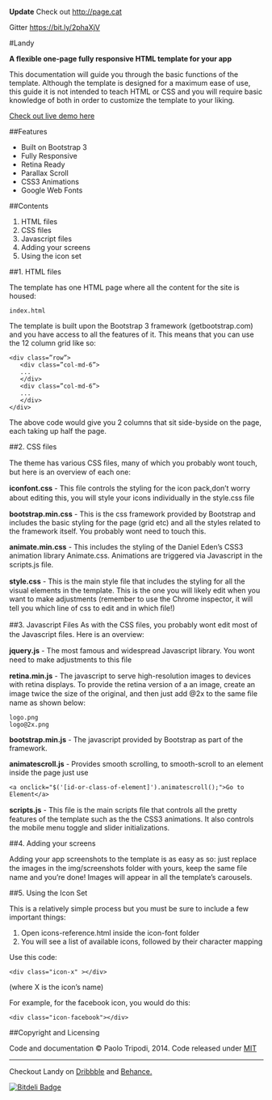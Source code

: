 **Update**
Check out http://page.cat

Gitter https://bit.ly/2phaXjV

#Landy

**A flexible one-page fully responsive HTML template for your app**

This documentation will guide you through the basic functions of the template. Although the template is designed for a maximum ease of use, this guide it is not intended to teach HTML or CSS and you will require basic knowledge of both in order to customize the template to your liking.

<a href="http://landy.paolotripodi.com" target="blank" alt="landy-demo">Check out live demo here</a>

##Features

- Built on Bootstrap 3
- Fully Responsive
- Retina Ready
- Parallax Scroll
- CSS3 Animations
- Google Web Fonts

##Contents
1. HTML files
2. CSS files
3. Javascript files
4. Adding your screens
5. Using the icon set

##1. HTML files

The template has one HTML page where all the content for the site is housed:

```
index.html
```
The template is built upon the Bootstrap 3 framework (getbootstrap.com) and you have access to all the features of it. This means that you can use the 12 column grid like so:

```
<div class=”row”>
   <div class=”col-md-6”>
   ...
   </div>
   <div class=”col-md-6”>
   ...
   </div> 
</div>
```

The above code would give you 2 columns that sit side-byside on the page, each taking up half the page.

##2. CSS files

The theme has various CSS ﬁles, many of which you probably wont touch, but here is an overview of each one:

**iconfont.css** - This ﬁle controls the styling for the icon pack,donʼt worry about editing this, you will style your icons individually in the style.css ﬁle

**bootstrap.min.css** - This is the css framework provided by Bootstrap and includes the basic styling for the page (grid etc) and all the styles related to the framework itself. You probably wont need to touch this.

**animate.min.css** - This includes the styling of the Daniel Edenʼs CSS3 
animation library Animate.css. Animations are triggered via Javascript in the 
scripts.js ﬁle.

**style.css** - This is the main style ﬁle that includes the styling for all the visual 
elements in the template. This is the one you will likely edit when you want to 
make adjustments (remember to use the Chrome inspector, it will tell you 
which line of css to edit and in which ﬁle!)

##3. Javascript Files
As with the CSS ﬁles, you probably wont edit most of the Javascript ﬁles. Here is an overview:

**jquery.js** - The most famous and widespread Javascript library. You wont need to make adjustments to this ﬁle

**retina.min.js** - The javascript to serve high-resolution images to devices with retina displays. To provide the retina version of a an image, create an image twice the size of the original, and then just add @2x to the same ﬁle name as shown below:

```
logo.png
logo@2x.png
```

**bootstrap.min.js** - The javascript provided by Bootstrap as part of the framework.

**animatescroll.js** - Provides smooth scrolling, to smooth-scroll to an element inside the page just use

```
<a onclick="$('[id-or-class-of-element]').animatescroll();">Go to Element</a>
```

**scripts.js** - This ﬁle is the main scripts ﬁle that controls all the pretty features of the template such as the the CSS3 animations. It also controls the mobile menu toggle and slider initializations.

##4. Adding your screens

Adding your app screenshots to the template is as easy as so: just replace the images in the img/screenshots folder with yours, keep the same ﬁle name and youʼre done! Images will appear in all the templateʼs carousels.

##5. Using the Icon Set

This is a relatively simple process but you must be sure to include a few important things:

1. Open icons-reference.html inside the icon-font folder
2. You will see a list of available icons, followed by their character mapping

Use this code:

```
<div class="icon-x" ></div>
```

(where X is the iconʼs name)

For example, for the facebook icon, you would do this:

```
<div class="icon-facebook"></div>
```
##Copyright and Licensing

Code and documentation © Paolo Tripodi, 2014. 
Code released under <a href="https://github.com/paolotripodi/Landy-v1.0/blob/master/LICENSE.md" alt="MIT Lincense">MIT</a>

<hr/>

Checkout Landy on <a href="http://drbl.in/kbfC" alt="Dribbble - Landy">Dribbble</a> and <a href="http://bit.ly/1nU1DLF" alt="Dribbble - Landy">Behance.</a>

[![Bitdeli Badge](https://d2weczhvl823v0.cloudfront.net/paolotripodi/landy-v1.0/trend.png)](https://bitdeli.com/free "Bitdeli Badge")
